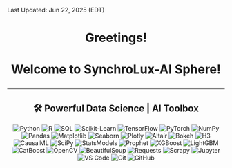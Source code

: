 

Last Updated: Jun 22, 2025 (EDT)<br>
 
<h1 align="center"> Greetings! </h1> 
<!--h3 align="center"> Your AI Partner </h3-->  

<h1><p align="center"> Welcome to SynchroLux-AI Sphere! </p></h1>

<!--p align="center"><img src="im_bau.png" style="display: block; margin: 0 auto;" alt="Im Bau"></p-->
<!--h2 align="center">👨‍💻 About Me</h2><p align="center"> 
I am passionate Data Scientist. </p>  
<p align="center">From brewing complex machine learning potions to casting data-driven spells for predictive modeling, I embark on thrilling adventures through the vast landscapes of the Data Kingdom.</p-->

----------

<h2 align="center">🛠️ Powerful Data Science | AI Toolbox</h2>  


<p align="center">
  <img src="https://img.shields.io/badge/Python-%233776AB.svg?&style=for-the-badge&logo=python&logoColor=white" alt="Python">
  <img src="https://img.shields.io/badge/R-%23276DC3.svg?&style=for-the-badge&logo=r&logoColor=white" alt="R">
  <img src="https://img.shields.io/badge/SQL-%2307405e.svg?&style=for-the-badge&logo=postgresql&logoColor=white" alt="SQL">
  <!--img src="https://img.shields.io/badge/Tableau-%23E97627.svg?&style=for-the-badge&logo=tableau&logoColor=white" alt="Tableau"-->
  <img src="https://img.shields.io/badge/Scikit--Learn-%23F7931E.svg?&style=for-the-badge&logo=scikit-learn&logoColor=white" alt="Scikit-Learn">
  <img src="https://img.shields.io/badge/TensorFlow-%23FF6F00.svg?&style=for-the-badge&logo=tensorflow&logoColor=white" alt="TensorFlow">
  <img src="https://img.shields.io/badge/PyTorch-%23EE4C2C.svg?&style=for-the-badge&logo=pytorch&logoColor=white" alt="PyTorch">
  <img src="https://img.shields.io/badge/Numpy-%23013243.svg?&style=for-the-badge&logo=numpy&logoColor=white" alt="NumPy">
  <img src="https://img.shields.io/badge/Pandas-%23150458.svg?&style=for-the-badge&logo=pandas&logoColor=white" alt="Pandas">
  <img src="https://img.shields.io/badge/Matplotlib-%23FF6F00.svg?&style=for-the-badge&logo=matplotlib&logoColor=white" alt="Matplotlib">
  <img src="https://img.shields.io/badge/Seaborn-%2370398C.svg?&style=for-the-badge&logo=seaborn&logoColor=white" alt="Seaborn">
  <img src="https://img.shields.io/badge/Plotly-%233F4F75.svg?&style=for-the-badge&logo=plotly&logoColor=white" alt="Plotly">
  <img src="https://img.shields.io/badge/Altair-%237F77D9.svg?&style=for-the-badge&logo=altair&logoColor=white" alt="Altair">
  <img src="https://img.shields.io/badge/Bokeh-%23F37626.svg?&style=for-the-badge&logo=bokeh&logoColor=white" alt="Bokeh">
  <img src="https://img.shields.io/badge/H3-%230A53B0.svg?&style=for-the-badge&logo=h3&logoColor=white" alt="H3">
  <!--img src="https://img.shields.io/badge/CausalInference-%230F3879.svg?&style=for-the-badge&logo=causal-inference&logoColor=white" alt="CausalInference"-->
  <img src="https://img.shields.io/badge/CausalML-%23248EE5.svg?&style=for-the-badge&logo=causalml&logoColor=white" alt="CausalML">
  <!--img src="https://img.shields.io/badge/Synthetic%20Control-%23E24329.svg?&style=for-the-badge&logo=synthetic-control&logoColor=white" alt="Synthetic Control"-->
   <!--img src="https://img.shields.io/badge/Streamlit-%23576E95.svg?&style=for-the-badge&logo=streamlit&logoColor=white" alt="Streamlit"-->
  <!--img src="https://img.shields.io/badge/GeoPandas-%2354895E.svg?&style=for-the-badge&logo=geopandas&logoColor=white" alt="GeoPandas"-->  
  <!--img src="https://img.shields.io/badge/Folium-%23513B22.svg?&style=for-the-badge&logo=folium&logoColor=white" alt="Folium"-->
  <!--img src="https://img.shields.io/badge/NLTK-%2318A0E4.svg?&style=for-the-badge&logo=nltk&logoColor=white" alt="NLTK"-->
  <!--img src="https://img.shields.io/badge/SpaCy-%2339A03A.svg?&style=for-the-badge&logo=spaCy&logoColor=white" alt="spaCy"-->
  <!--img src="https://img.shields.io/badge/Gensim-%234D96B0.svg?&style=for-the-badge&logo=gensim&logoColor=white" alt="Gensim"-->
  <!--img src="https://img.shields.io/badge/Surprise-%2355ACEE.svg?&style=for-the-badge&logo=surprise&logoColor=white" alt="Surprise"-->
  <!--img src="https://img.shields.io/badge/Featuretools-%23FF6600.svg?&style=for-the-badge&logo=featuretools&logoColor=white" alt="Featuretools"-->
  <!--img src="https://img.shields.io/badge/Optuna-%238B008B.svg?&style=for-the-badge&logo=optuna&logoColor=white" alt="Optuna"-->
  <img src="https://img.shields.io/badge/SciPy-%238CAAE6.svg?&style=for-the-badge&logo=scipy&logoColor=white" alt="SciPy">
  <img src="https://img.shields.io/badge/StatsModels-%232E64A5.svg?&style=for-the-badge&logo=statsmodels&logoColor=white" alt="StatsModels">
  <img src="https://img.shields.io/badge/Prophet-%231E3C72.svg?&style=for-the-badge&logo=prophet&logoColor=white" alt="Prophet">
  <!--img src="https://img.shields.io/badge/NetworkX-%23075B9A.svg?&style=for-the-badge&logo=networkx&logoColor=white" alt="NetworkX"-->
  <img src="https://img.shields.io/badge/XGBoost-%2333AADD.svg?&style=for-the-badge&logo=xgboost&logoColor=white" alt="XGBoost">
  <img src="https://img.shields.io/badge/LightGBM-%23377316.svg?&style=for-the-badge&logo=lightgbm&logoColor=white" alt="LightGBM">
  <img src="https://img.shields.io/badge/CatBoost-%23FF6600.svg?&style=for-the-badge&logo=catboost&logoColor=white" alt="CatBoost">
  <img src="https://img.shields.io/badge/OpenCV-%235C3EE8.svg?&style=for-the-badge&logo=opencv&logoColor=white" alt="OpenCV">
  <!--img src="https://img.shields.io/badge/SQLAlchemy-%23FCA121.svg?&style=for-the-badge&logo=sqlalchemy&logoColor=white" alt="SQLAlchemy"-->
  <img src="https://img.shields.io/badge/BeautifulSoup-%236600CC.svg?&style=for-the-badge&logo=beautifulsoup&logoColor=white" alt="BeautifulSoup">
  <img src="https://img.shields.io/badge/Requests-%233776AB.svg?&style=for-the-badge&logo=requests&logoColor=white" alt="Requests">
  <img src="https://img.shields.io/badge/Scrapy-%23FF6600.svg?&style=for-the-badge&logo=scrapy&logoColor=white" alt="Scrapy">
  <img src="https://img.shields.io/badge/Jupyter-%23F37626.svg?&style=for-the-badge&logo=jupyter&logoColor=white" alt="Jupyter">
  <img src="https://img.shields.io/badge/VS%20Code-%23007ACC.svg?&style=for-the-badge&logo=visual-studio-code&logoColor=white" alt="VS Code">
  <img src="https://img.shields.io/badge/git-%23F05032.svg?&style=for-the-badge&logo=git&logoColor=white" alt="Git">
  <img src="https://img.shields.io/badge/github-%23181717.svg?&style=for-the-badge&logo=github&logoColor=white" alt="GitHub">
</p>
</body>

 
